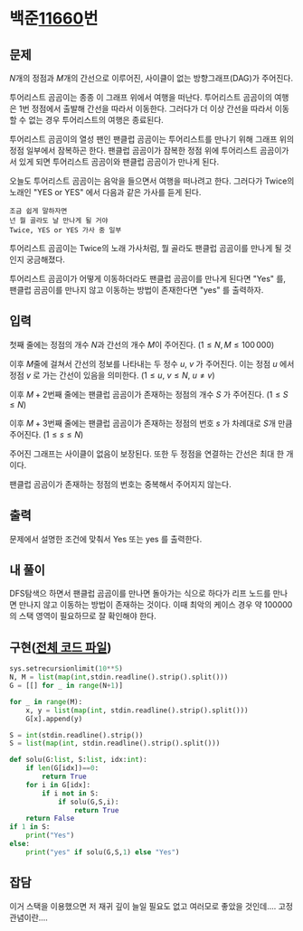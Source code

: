 # 백준[11660](https://www.acmicpc.net/problem/25195)번
## 문제
 $N$개의 정점과 $M$개의 간선으로 이루어진, 사이클이 없는 방향그래프(DAG)가 주어진다.

 투어리스트 곰곰이는 종종 이 그래프 위에서 여행을 떠난다. 투어리스트 곰곰이의 여행은 1번 정점에서 출발해 간선을 따라서 이동한다. 그러다가 더 이상 간선을 따라서 이동할 수 없는 경우 투어리스트의 여행은 종료된다.

 투어리스트 곰곰이의 열성 팬인 팬클럽 곰곰이는 투어리스트를 만나기 위해 그래프 위의 정점 일부에서 잠복하곤 한다. 팬클럽 곰곰이가 잠복한 정점 위에 투어리스트 곰곰이가 서 있게 되면 투어리스트 곰곰이와 팬클럽 곰곰이가 만나게 된다.

 오늘도 투어리스트 곰곰이는 음악을 들으면서 여행을 떠나려고 한다. 그러다가 Twice의 노래인 "YES or YES" 에서 다음과 같은 가사를 듣게 된다.

    조금 쉽게 말하자면
    넌 뭘 골라도 날 만나게 될 거야
    Twice, YES or YES 가사 중 일부

 투어리스트 곰곰이는 Twice의 노래 가사처럼, 뭘 골라도 팬클럽 곰곰이를 만나게 될 것인지 궁금해졌다.

 투어리스트 곰곰이가 어떻게 이동하더라도 팬클럽 곰곰이를 만나게 된다면 "Yes" 를, 팬클럽 곰곰이를 만나지 않고 이동하는 방법이 존재한다면 "yes" 를 출력하자.

## 입력
 첫째 줄에는 정점의 개수 $N$과 간선의 개수 $M$이 주어진다. ($1 \leq N, M \leq 100\,000$)

이후 $M$줄에 걸쳐서 간선의 정보를 나타내는 두 정수 $u$, $v$ 가 주어진다. 이는 정점 $u$ 에서 정점 $v$ 로 가는 간선이 있음을 의미한다. ($1 \leq u$, $v \leq N$, $u \ne v$)

이후
$M+2$번째 줄에는 팬클럽 곰곰이가 존재하는 정점의 개수 $S$ 가 주어진다. ($1 \leq S \leq N$)

이후
$M+3$번째 줄에는 팬클럽 곰곰이가 존재하는 정점의 번호 $s$ 가 차례대로 $S$개 만큼 주어진다. ($1 \le s \le N$)

주어진 그래프는 사이클이 없음이 보장된다. 또한 두 정점을 연결하는 간선은 최대 한 개이다.

팬클럽 곰곰이가 존재하는 정점의 번호는 중복해서 주어지지 않는다.

## 출력
 문제에서 설명한 조건에 맞춰서 Yes 또는 yes 를 출력한다.

## 내 풀이
 DFS탐색으 하면서 팬클럽 곰곰이를 만나면 돌아가는 식으로 하다가 리프 노드를 만나면 만나지 않고 이동하는 방법이 존재하는 것이다.
 이때 최악의 케이스 경우 약 100000의 스택 영역이 필요하므로 잘 확인해야 한다.

## 구현([전체 코드 파일](/baekjoon/폴더이름/코드파일))
``` python
sys.setrecursionlimit(10**5)
N, M = list(map(int,stdin.readline().strip().split()))
G = [[] for _ in range(N+1)]

for _ in range(M):
	x, y = list(map(int, stdin.readline().strip().split()))
	G[x].append(y)

S = int(stdin.readline().strip())
S = list(map(int, stdin.readline().strip().split()))

def solu(G:list, S:list, idx:int):
	if len(G[idx])==0:
		return True
	for i in G[idx]:
		if i not in S:
			if solu(G,S,i):
				return True
	return False
if 1 in S:
	print("Yes")
else:
	print("yes" if solu(G,S,1) else "Yes")
```

## 잡담
 이거 스택을 이용했으면 저 재귀 깊이 늘일 필요도 없고 여러모로 좋았을 것인데.... 고정관념이란....
